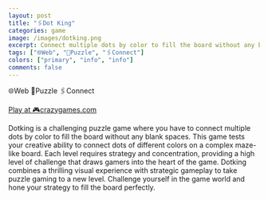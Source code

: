 ```yaml
---
layout: post
title: "🖇️Dot King"
categories: game
image: /images/dotking.png
excerpt: Connect multiple dots by color to fill the board without any blank spaces.
tags: ["🌐Web", "🧩Puzzle", "🖇️Connect"]
colors: ["primary", "info", "info"]
comments: false
---
```


<span class="badge badge-primary">🌐Web</span>
<span class="badge badge-info">🧩Puzzle</span>
<span class="badge badge-info">🖇️Connect</span>

<a href="https://www.crazygames.com/game/dot-king" class="btn btn-primary btn-lg">Play at 🎮crazygames.com</a>

Dotking is a challenging puzzle game where you have to connect multiple dots by color to fill the board without any blank spaces. This game tests your creative ability to connect dots of different colors on a complex maze-like board. Each level requires strategy and concentration, providing a high level of challenge that draws gamers into the heart of the game. Dotking combines a thrilling visual experience with strategic gameplay to take puzzle gaming to a new level. Challenge yourself in the game world and hone your strategy to fill the board perfectly.
